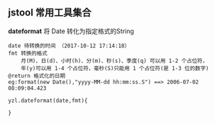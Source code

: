 ## jstool  常用工具集合

<b>dateformat</b>  将 Date 转化为指定格式的String


```
date 待转换的时间 （2017-10-12 17:14:18）
fmt 转换的格式
    月(M)、日(d)、小时(h)、分(m)、秒(s)、季度(q) 可以用 1-2 个占位符，
    年(y)可以用 1-4 个占位符，毫秒(S)只能用 1 个占位符(是 1-3 位的数字)
@return 格式化的日期
eg:format(new Date(),"yyyy-MM-dd hh:mm:ss.S") ==> 2006-07-02 08:09:04.423

yzl.dateformat(date,fmt){

}
```
